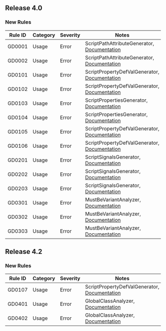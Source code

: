 ## Release 4.0

### New Rules

Rule ID | Category | Severity | Notes
--------|----------|----------|--------------------
GD0001  |  Usage   |  Error   | ScriptPathAttributeGenerator, [Documentation](https://docs.Redotengine.org/en/stable/tutorials/scripting/c_sharp/diagnostics/GD0001.html)
GD0002  |  Usage   |  Error   | ScriptPathAttributeGenerator, [Documentation](https://docs.Redotengine.org/en/stable/tutorials/scripting/c_sharp/diagnostics/GD0002.html)
GD0101  |  Usage   |  Error   | ScriptPropertyDefValGenerator, [Documentation](https://docs.Redotengine.org/en/stable/tutorials/scripting/c_sharp/diagnostics/GD0101.html)
GD0102  |  Usage   |  Error   | ScriptPropertyDefValGenerator, [Documentation](https://docs.Redotengine.org/en/stable/tutorials/scripting/c_sharp/diagnostics/GD0102.html)
GD0103  |  Usage   |  Error   | ScriptPropertiesGenerator, [Documentation](https://docs.Redotengine.org/en/stable/tutorials/scripting/c_sharp/diagnostics/GD0103.html)
GD0104  |  Usage   |  Error   | ScriptPropertiesGenerator, [Documentation](https://docs.Redotengine.org/en/stable/tutorials/scripting/c_sharp/diagnostics/GD0104.html)
GD0105  |  Usage   |  Error   | ScriptPropertyDefValGenerator, [Documentation](https://docs.Redotengine.org/en/stable/tutorials/scripting/c_sharp/diagnostics/GD0105.html)
GD0106  |  Usage   |  Error   | ScriptPropertyDefValGenerator, [Documentation](https://docs.Redotengine.org/en/stable/tutorials/scripting/c_sharp/diagnostics/GD0106.html)
GD0201  |  Usage   |  Error   | ScriptSignalsGenerator, [Documentation](https://docs.Redotengine.org/en/stable/tutorials/scripting/c_sharp/diagnostics/GD0201.html)
GD0202  |  Usage   |  Error   | ScriptSignalsGenerator, [Documentation](https://docs.Redotengine.org/en/stable/tutorials/scripting/c_sharp/diagnostics/GD0202.html)
GD0203  |  Usage   |  Error   | ScriptSignalsGenerator, [Documentation](https://docs.Redotengine.org/en/stable/tutorials/scripting/c_sharp/diagnostics/GD0203.html)
GD0301  |  Usage   |  Error   | MustBeVariantAnalyzer, [Documentation](https://docs.Redotengine.org/en/stable/tutorials/scripting/c_sharp/diagnostics/GD0301.html)
GD0302  |  Usage   |  Error   | MustBeVariantAnalyzer, [Documentation](https://docs.Redotengine.org/en/stable/tutorials/scripting/c_sharp/diagnostics/GD0302.html)
GD0303  |  Usage   |  Error   | MustBeVariantAnalyzer, [Documentation](https://docs.Redotengine.org/en/stable/tutorials/scripting/c_sharp/diagnostics/GD0303.html)

## Release 4.2

### New Rules

Rule ID | Category | Severity | Notes
--------|----------|----------|--------------------
GD0107  |  Usage   |  Error   | ScriptPropertyDefValGenerator, [Documentation](https://docs.Redotengine.org/en/stable/tutorials/scripting/c_sharp/diagnostics/GD0107.html)
GD0401  |  Usage   |  Error   | GlobalClassAnalyzer, [Documentation](https://docs.Redotengine.org/en/stable/tutorials/scripting/c_sharp/diagnostics/GD0401.html)
GD0402  |  Usage   |  Error   | GlobalClassAnalyzer, [Documentation](https://docs.Redotengine.org/en/stable/tutorials/scripting/c_sharp/diagnostics/GD0402.html)
